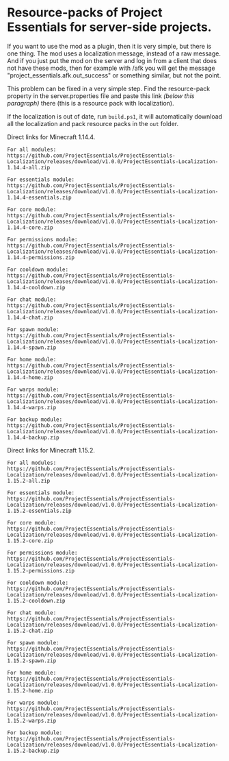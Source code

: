 # Resource-packs of Project Essentials for server-side projects.

If you want to use the mod as a plugin, then it is very simple, but there is one thing. The mod uses a localization message, instead of a raw message. And if you just put the mod on the server and log in from a client that does not have these mods, then for example with /afk you will get the message "project_essentials.afk.out_success" or something similar, but not the point.

This problem can be fixed in a very simple step. Find the resource-pack property in the server.properties file and paste this link *(below this paragraph)* there (this is a resource pack with localization).

If the localization is out of date, run `build.ps1`, it will automatically download all the localization and pack resource packs in the `out` folder.

Direct links for Minecraft 1.14.4.

```
For all modules: https://github.com/ProjectEssentials/ProjectEssentials-Localization/releases/download/v1.0.0/ProjectEssentials-Localization-1.14.4-all.zip

For essentials module: https://github.com/ProjectEssentials/ProjectEssentials-Localization/releases/download/v1.0.0/ProjectEssentials-Localization-1.14.4-essentials.zip

For core module: https://github.com/ProjectEssentials/ProjectEssentials-Localization/releases/download/v1.0.0/ProjectEssentials-Localization-1.14.4-core.zip

For permissions module: https://github.com/ProjectEssentials/ProjectEssentials-Localization/releases/download/v1.0.0/ProjectEssentials-Localization-1.14.4-permissions.zip

For cooldown module: https://github.com/ProjectEssentials/ProjectEssentials-Localization/releases/download/v1.0.0/ProjectEssentials-Localization-1.14.4-cooldown.zip

For chat module: https://github.com/ProjectEssentials/ProjectEssentials-Localization/releases/download/v1.0.0/ProjectEssentials-Localization-1.14.4-chat.zip

For spawn module: https://github.com/ProjectEssentials/ProjectEssentials-Localization/releases/download/v1.0.0/ProjectEssentials-Localization-1.14.4-spawn.zip

For home module: https://github.com/ProjectEssentials/ProjectEssentials-Localization/releases/download/v1.0.0/ProjectEssentials-Localization-1.14.4-home.zip

For warps module: https://github.com/ProjectEssentials/ProjectEssentials-Localization/releases/download/v1.0.0/ProjectEssentials-Localization-1.14.4-warps.zip

For backup module: https://github.com/ProjectEssentials/ProjectEssentials-Localization/releases/download/v1.0.0/ProjectEssentials-Localization-1.14.4-backup.zip
```

Direct links for Minecraft 1.15.2.

```
For all modules: https://github.com/ProjectEssentials/ProjectEssentials-Localization/releases/download/v1.0.0/ProjectEssentials-Localization-1.15.2-all.zip

For essentials module: https://github.com/ProjectEssentials/ProjectEssentials-Localization/releases/download/v1.0.0/ProjectEssentials-Localization-1.15.2-essentials.zip

For core module: https://github.com/ProjectEssentials/ProjectEssentials-Localization/releases/download/v1.0.0/ProjectEssentials-Localization-1.15.2-core.zip

For permissions module: https://github.com/ProjectEssentials/ProjectEssentials-Localization/releases/download/v1.0.0/ProjectEssentials-Localization-1.15.2-permissions.zip

For cooldown module: https://github.com/ProjectEssentials/ProjectEssentials-Localization/releases/download/v1.0.0/ProjectEssentials-Localization-1.15.2-cooldown.zip

For chat module: https://github.com/ProjectEssentials/ProjectEssentials-Localization/releases/download/v1.0.0/ProjectEssentials-Localization-1.15.2-chat.zip

For spawn module: https://github.com/ProjectEssentials/ProjectEssentials-Localization/releases/download/v1.0.0/ProjectEssentials-Localization-1.15.2-spawn.zip

For home module: https://github.com/ProjectEssentials/ProjectEssentials-Localization/releases/download/v1.0.0/ProjectEssentials-Localization-1.15.2-home.zip

For warps module: https://github.com/ProjectEssentials/ProjectEssentials-Localization/releases/download/v1.0.0/ProjectEssentials-Localization-1.15.2-warps.zip

For backup module: https://github.com/ProjectEssentials/ProjectEssentials-Localization/releases/download/v1.0.0/ProjectEssentials-Localization-1.15.2-backup.zip
```